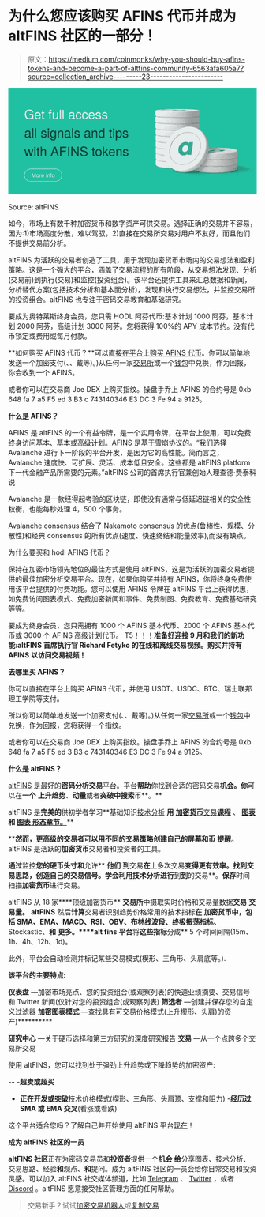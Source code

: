 # 为什么您应该购买 AFINS 代币并成为 altFINS 社区的一部分！

> 原文：<https://medium.com/coinmonks/why-you-should-buy-afins-tokens-and-become-a-part-of-altfins-community-6563afa605a7?source=collection_archive---------23----------------------->

![](img/53929971aa7b0c4e3a71f4325ca5f768.png)

Source: altFINS

如今，市场上有数千种加密货币和数字资产可供交易。选择正确的交易并不容易，因为:1)市场高度分散，难以驾驭，2)直接在交易所交易对用户不友好，而且他们不提供交易前分析。

altFINS 为活跃的交易者创造了工具，用于发现加密货币市场内的交易想法和盈利策略。这是一个强大的平台，涵盖了交易流程的所有阶段，从交易想法发现、分析(交易前)到执行(交易)和监控(投资组合)。该平台还提供工具来汇总数据和新闻，分析替代方案(包括技术分析和基本面分析)，发现和执行交易想法，并监控交易所的投资组合。altFINS 也专注于密码交易教育和基础研究。

要成为奥特莱斯终身会员，您只需 HODL 阿芬代币:基本计划 1000 阿芬，基本计划 2000 阿芬，高级计划 3000 阿芬。您将获得 100%的 APY 成本节约。没有代币锁定或费用或每月付款。

**如何购买 AFINS 代币？**可以[直接在平台上购买 AFINS 代币](https://platform.altfins.com/subscriptions)。你可以简单地发送一个加密支付(、、戴等)。)从任何一家[交易所](https://youtu.be/kM2omyuYsvg?utm_source=sendinblue&utm_campaign=new%20way%20how%20to%20buy%20afins&utm_medium=email)或一个[钱包](https://youtu.be/oZ_uD1F6ynA?utm_source=sendinblue&utm_campaign=new%20way%20how%20to%20buy%20afins&utm_medium=email)中兑换，作为回报，你会收到一个 AFINS。

或者你可以在交易商 Joe DEX 上购买指纹。操盘手乔上 AFINS 的合约号是 0xb 648 fa 7 a5 F5 ed 3 B3 c 743140346 E3 DC 3 Fe 94 a 9125。

**什么是 AFINS？**

AFINS 是 altFINS 的一个有益令牌，是一个实用令牌，在平台上使用，可以免费终身访问基本、基本或高级计划。AFINS 是基于雪崩协议的。“我们选择 Avalanche 进行下一阶段的平台开发，是因为它的高性能。简而言之，Avalanche 速度快、可扩展、灵活、成本低且安全。这些都是 altFINS platform 下一代金融产品所需要的元素。”altFINS 公司的首席执行官兼创始人理查德·费泰科说

Avalanche 是一款经得起考验的区块链，即使没有通常与低延迟链相关的安全性权衡，也能每秒处理 4，500 个事务。

Avalanche consensus 结合了 Nakamoto consensus 的优点(鲁棒性、规模、分散性)和经典 consensus 的所有优点(速度、快速终结和能量效率),而没有缺点。

为什么要买和 hodl AFINS 代币？

保持在加密市场领先地位的最佳方式是使用 altFINS，这是为活跃的加密交易者提供的最佳加密分析交易平台。现在，如果你购买并持有 AFINS，你将终身免费使用该平台提供的付费功能。您可以使用 AFINS 令牌在 altFINS 平台上获得优惠，如免费访问图表模式、免费加密新闻和事件、免费制图、免费教育、免费基础研究等等。

要成为终身会员，您只需拥有 1000 个 AFINS 基本代币、2000 个 AFINS 基本代币或 3000 个 AFINS 高级计划代币。
T5！！！**准备好迎接 9 月和我们的新功能:altFINS 首席执行官 Richard Fetyko 的在线和离线交易视频。购买并持有 AFINS 以访问交易视频！**

**去哪里买 AFINS？**

你可以直接在平台上购买 AFINS 代币，并使用 USDT、USDC、BTC、瑞士联邦理工学院等支付。

所以你可以简单地发送一个加密支付(、、戴等)。)从任何一家[交易所](https://youtu.be/kM2omyuYsvg?utm_source=sendinblue&utm_campaign=new%20way%20how%20to%20buy%20afins&utm_medium=email)或一个[钱包](https://youtu.be/oZ_uD1F6ynA?utm_source=sendinblue&utm_campaign=new%20way%20how%20to%20buy%20afins&utm_medium=email)中兑换，作为回报，您将获得一个指纹。

或者你可以在交易商 Joe DEX 上购买指纹。操盘手乔上 AFINS 的合约号是 0xb 648 fa 7 a5 F5 ed 3 B3 c 743140346 E3 DC 3 Fe 94 a 9125。

**什么是 altFINS？**

[altFINS](https://platform.altfins.com/) 是最好的**密码分析交易**平台。平台**帮助**你找到合适的密码交易**机会。你**可以在**一个** **上升趋势**、**动量**或者**突破中搜索**币**。**

altFINS 是**完美的**供初学者学习**基础知识[技术分析](https://platform.altfins.com/curatedCharts) **用** [**加密货币**交易**课程**](https://platform.altfins.com/education) 、 [**图表**](https://platform.altfins.com/education) **和 [**图表** **形态**章节。](https://platform.altfins.com/tpatterns)****

****然而，**更高级的交易者可以用不同的交易策略创建自己的**屏幕**和**币** **提醒**。altFINS 是活跃的**加密货币**交易者和投资者的工具。

**通过**监控**您的硬币头寸和**允许** **他们** **到**交易**在**上多次交易**变得更有效率。找到交易思路，创造自己的交易信号。学会利用技术分析进行**到**到**的交易**。**保存**时间扫描**加密货币**进行交易。

altFINS 从 18 家****顶级加密货币** **交易所**中摄取实时价格和交易量数据**交易** **交易量。** **altFINS** 然后**计算**交易者识别趋势价格常用的技术指标**在** **加密货币中，**包括 SMA、EMA、MACD、RSI、OBV、布林线**波段、**终极**振荡指标、** Stockastic、**和** **更多。****alt fins 平台**将**这些指标**分成** 5 个时间间隔(15m、1h、4h、12h、1d)。

此外，平台会自动检测并标记某些交易模式(楔形、三角形、头肩底等。).

**该平台的主要特点:**

**仪表盘** —加密市场亮点、您的投资组合(或观察列表)的快速业绩摘要、交易信号和 Twitter 新闻(仅针对您的投资组合(或观察列表)
**筛选者** —创建并保存您的自定义过滤器
**加密图表模式** —查找具有可交易价格模式(上升楔形、头肩)的资产)********** 

**研究中心** —关于硬币选择和第三方研究的深度研究报告
**交易** —从一个点跨多个交易所交易

使用 altFINS，您可以找到处于强劲上升趋势或下降趋势的加密资产:

-**-**
-**超卖或超买**
- **正在开发或突破**技术价格模式(楔形、三角形、头肩顶、支撑和阻力)
-**经历过 SMA 或 EMA 交叉**(看涨或看跌)

这个平台适合您吗？了解自己并开始使用 altFINS 平台[现在](https://platform.altfins.com/)！

**成为 altFINS 社区的一员**

**altFINS 社区**正在为密码交易员和**投资者**提供一个**机会** **给**分享图表、技术分析、交易思路、经验**和**观点、**和**提问。成为 altFINS 社区的一员会给你日常交易和投资灵感。可以加入 altFINS 社交媒体频道，比如 [Telegram](https://t.me/altfinsofficialchat) 、 [Twitter](https://twitter.com/AltfinsA) ，或者 [Discord](https://t.co/uBvlTWgRgP) 。altFINS 愿意接受社区管理方面的任何帮助。

> 交易新手？试试[加密交易机器人](/coinmonks/crypto-trading-bot-c2ffce8acb2a)或[复制交易](/coinmonks/top-10-crypto-copy-trading-platforms-for-beginners-d0c37c7d698c)